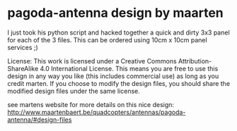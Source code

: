 # pagoda-antenna design by maarten

I just took his python script and hacked together a quick and dirty 3x3 panel
for each of the 3 files. This can be ordered using 10cm x 10cm panel services ;)

License:
This work is licensed under a Creative Commons Attribution-ShareAlike 4.0 International License.
This means you are free to use this design in any way you like (this includes commercial use) 
as long as you credit marten. If you choose to modify the design files, you should 
share the modified design files under the same license.

see martens website for more details on this nice design:
http://www.maartenbaert.be/quadcopters/antennas/pagoda-antenna/#design-files
